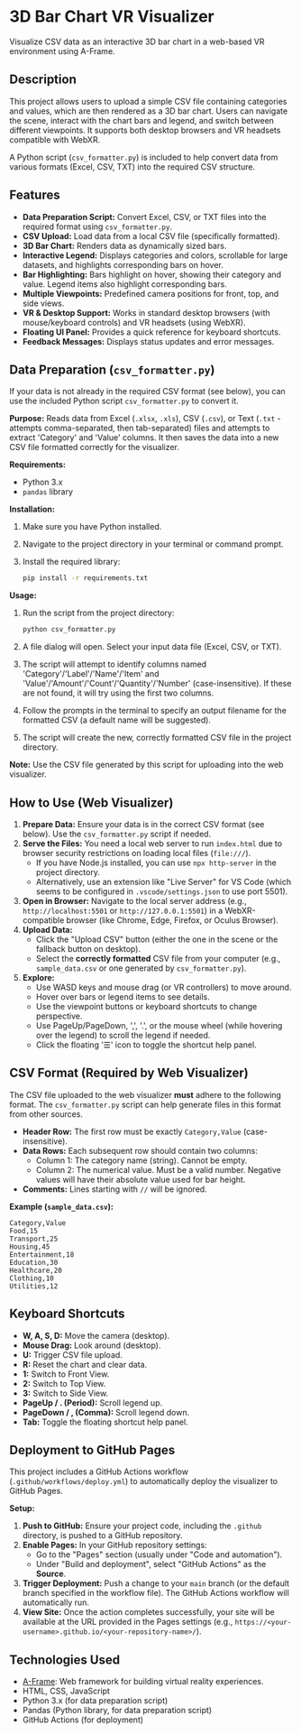 # 3D Bar Chart VR Visualizer

Visualize CSV data as an interactive 3D bar chart in a web-based VR environment using A-Frame.

## Description

This project allows users to upload a simple CSV file containing categories and values, which are then rendered as a 3D bar chart. Users can navigate the scene, interact with the chart bars and legend, and switch between different viewpoints. It supports both desktop browsers and VR headsets compatible with WebXR.

A Python script (`csv_formatter.py`) is included to help convert data from various formats (Excel, CSV, TXT) into the required CSV structure.

## Features

*   **Data Preparation Script:** Convert Excel, CSV, or TXT files into the required format using `csv_formatter.py`.
*   **CSV Upload:** Load data from a local CSV file (specifically formatted).
*   **3D Bar Chart:** Renders data as dynamically sized bars.
*   **Interactive Legend:** Displays categories and colors, scrollable for large datasets, and highlights corresponding bars on hover.
*   **Bar Highlighting:** Bars highlight on hover, showing their category and value. Legend items also highlight corresponding bars.
*   **Multiple Viewpoints:** Predefined camera positions for front, top, and side views.
*   **VR & Desktop Support:** Works in standard desktop browsers (with mouse/keyboard controls) and VR headsets (using WebXR).
*   **Floating UI Panel:** Provides a quick reference for keyboard shortcuts.
*   **Feedback Messages:** Displays status updates and error messages.

## Data Preparation (`csv_formatter.py`)

If your data is not already in the required CSV format (see below), you can use the included Python script `csv_formatter.py` to convert it.

**Purpose:** Reads data from Excel (`.xlsx`, `.xls`), CSV (`.csv`), or Text (`.txt` - attempts comma-separated, then tab-separated) files and attempts to extract 'Category' and 'Value' columns. It then saves the data into a new CSV file formatted correctly for the visualizer.

**Requirements:**

*   Python 3.x
*   `pandas` library

**Installation:**

1.  Make sure you have Python installed.
2.  Navigate to the project directory in your terminal or command prompt.
3.  Install the required library:

    ```bash
    pip install -r requirements.txt
    ```

**Usage:**

1.  Run the script from the project directory:

    ```bash
    python csv_formatter.py
    ```
    
2.  A file dialog will open. Select your input data file (Excel, CSV, or TXT).
3.  The script will attempt to identify columns named 'Category'/'Label'/'Name'/'Item' and 'Value'/'Amount'/'Count'/'Quantity'/'Number' (case-insensitive). If these are not found, it will try using the first two columns.
4.  Follow the prompts in the terminal to specify an output filename for the formatted CSV (a default name will be suggested).
5.  The script will create the new, correctly formatted CSV file in the project directory.

**Note:** Use the CSV file generated by this script for uploading into the web visualizer.

## How to Use (Web Visualizer)

1.  **Prepare Data:** Ensure your data is in the correct CSV format (see below). Use the `csv_formatter.py` script if needed.
2.  **Serve the Files:** You need a local web server to run `index.html` due to browser security restrictions on loading local files (`file:///`).
    *   If you have Node.js installed, you can use `npx http-server` in the project directory.
    *   Alternatively, use an extension like "Live Server" for VS Code (which seems to be configured in `.vscode/settings.json` to use port 5501).
3.  **Open in Browser:** Navigate to the local server address (e.g., `http://localhost:5501` or `http://127.0.0.1:5501`) in a WebXR-compatible browser (like Chrome, Edge, Firefox, or Oculus Browser).
4.  **Upload Data:**
    *   Click the "Upload CSV" button (either the one in the scene or the fallback button on desktop).
    *   Select the **correctly formatted** CSV file from your computer (e.g., `sample_data.csv` or one generated by `csv_formatter.py`).
5.  **Explore:**
    *   Use WASD keys and mouse drag (or VR controllers) to move around.
    *   Hover over bars or legend items to see details.
    *   Use the viewpoint buttons or keyboard shortcuts to change perspective.
    *   Use PageUp/PageDown, ',', '.', or the mouse wheel (while hovering over the legend) to scroll the legend if needed.
    *   Click the floating '☰' icon to toggle the shortcut help panel.

## CSV Format (Required by Web Visualizer)

The CSV file uploaded to the web visualizer **must** adhere to the following format. The `csv_formatter.py` script can help generate files in this format from other sources.

*   **Header Row:** The first row must be exactly `Category,Value` (case-insensitive).
*   **Data Rows:** Each subsequent row should contain two columns:
    *   Column 1: The category name (string). Cannot be empty.
    *   Column 2: The numerical value. Must be a valid number. Negative values will have their absolute value used for bar height.
*   **Comments:** Lines starting with `//` will be ignored.

**Example (`sample_data.csv`):**

```csv
Category,Value
Food,15
Transport,25
Housing,45
Entertainment,18
Education,30
Healthcare,20
Clothing,10
Utilities,12
```

## Keyboard Shortcuts

*   **W, A, S, D:** Move the camera (desktop).
*   **Mouse Drag:** Look around (desktop).
*   **U:** Trigger CSV file upload.
*   **R:** Reset the chart and clear data.
*   **1:** Switch to Front View.
*   **2:** Switch to Top View.
*   **3:** Switch to Side View.
*   **PageUp / . (Period):** Scroll legend up.
*   **PageDown / , (Comma):** Scroll legend down.
*   **Tab:** Toggle the floating shortcut help panel.

## Deployment to GitHub Pages

This project includes a GitHub Actions workflow (`.github/workflows/deploy.yml`) to automatically deploy the visualizer to GitHub Pages.

**Setup:**
1.  **Push to GitHub:** Ensure your project code, including the `.github` directory, is pushed to a GitHub repository.
2.  **Enable Pages:** In your GitHub repository settings:
    *   Go to the "Pages" section (usually under "Code and automation").
    *   Under "Build and deployment", select "GitHub Actions" as the **Source**.
3.  **Trigger Deployment:** Push a change to your `main` branch (or the default branch specified in the workflow file). The GitHub Actions workflow will automatically run.
4.  **View Site:** Once the action completes successfully, your site will be available at the URL provided in the Pages settings (e.g., `https://<your-username>.github.io/<your-repository-name>/`).

## Technologies Used

*   [A-Frame](https://aframe.io/): Web framework for building virtual reality experiences.
*   HTML, CSS, JavaScript
*   Python 3.x (for data preparation script)
*   Pandas (Python library, for data preparation script)
*   GitHub Actions (for deployment)
